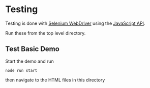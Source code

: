 # Testing
Testing is done with [Selenium
WebDriver](https://www.seleniumhq.org/docs/03_webdriver.jsp) using the 
[JavaScript
API](https://seleniumhq.github.io/selenium/docs/api/javascript/index.html).

Run these from the top level directory.

## Test Basic Demo
Start the demo and run

```start
node run start
```

then navigate to the HTML files in this directory
